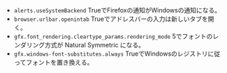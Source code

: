 - `alerts.useSystemBackend` TrueでFirefoxの通知がWindowsの通知になる。
- `browser.urlbar.openintab` Trueでアドレスバーの入力は新しいタブを開く。
- `gfx.font_rendering.cleartype_params.rendering_mode` 5でフォントのレンダリング方式が Natural Symmetric になる。
- `gfx.windows-font-substitutes.always` TrueでWindowsのレジストリに従ってフォントを置き換える。
